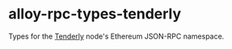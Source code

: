 # alloy-rpc-types-tenderly

Types for the [Tenderly] node's Ethereum JSON-RPC namespace.

[Tenderly]: https://docs.tenderly.co/node/rpc-reference
